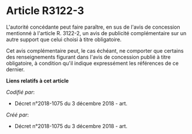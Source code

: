 # Article R3122-3

L'autorité concédante peut faire paraître, en sus de l'avis de concession mentionné à l'article R. 3122-2, un avis de
publicité complémentaire sur un autre support que celui choisi à titre obligatoire.

Cet avis complémentaire peut, le cas échéant, ne comporter que certains des renseignements figurant dans l'avis de concession
publié à titre obligatoire, à condition qu'il indique expressément les références de ce dernier.

**Liens relatifs à cet article**

_Codifié par_:

  - Décret n°2018-1075 du 3 décembre 2018 - art.

_Créé par_:

  - Décret n°2018-1075 du 3 décembre 2018 - art.
